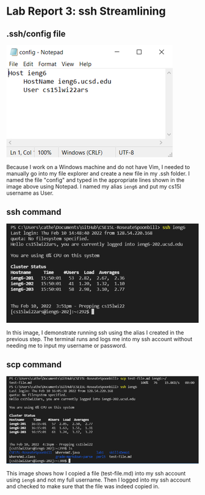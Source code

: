 # **Lab Report 3: ssh Streamlining**

## .ssh/config file
![Image](photos/ssh_config.PNG)
<br />

Because I work on a Windows machine and do not have Vim, I needed to manually go into my file explorer and create a new file in my .ssh folder. I named the file "config" and typed in the appropriate lines shown in the image above using Notepad. I named my alias `ieng6` and put my cs15l username as User.
<br />

## ssh command
![Image](photos/run_ssh_ieng6.PNG)
<br />

In this image, I demonstrate running ssh using the alias I created in the previous step. The terminal runs and logs me into my ssh account without needing me to input my username or password.
<br />

## scp command
![Image](photos/scp_using_ieng6.PNG)
<br />

This image shows how I copied a file (test-file.md) into my ssh account using `ieng6` and not my full username. Then I logged into my ssh account and checked to make sure that the file was indeed copied in.